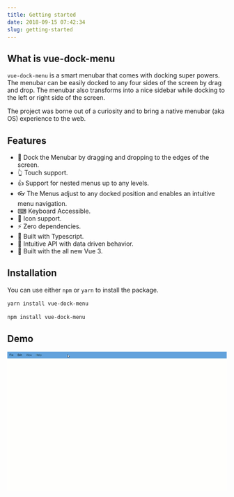 ```yaml
---
title: Getting started
date: 2018-09-15 07:42:34
slug: getting-started
---
```


## What is vue-dock-menu

`vue-dock-menu` is a smart menubar that comes with docking super powers. The menubar can be easily docked to any four sides of the screen by drag and drop.
The menubar also transforms into a nice sidebar while docking to the left or right side of the screen.

The project was borne out of a curiosity and to bring a native menubar (aka OS) experience to the web.

## Features

- 🤏&nbsp;Dock the Menubar by dragging and dropping to the edges of the screen.
- 👆&nbsp;Touch support.
- 👍&nbsp;Support for nested menus up to any levels.
- 👓&nbsp;The Menus adjust to any docked position and enables an intuitive menu navigation.
- ⌨&nbsp;Keyboard Accessible.
- 🎨&nbsp;Icon support.
- ⚡&nbsp;Zero dependencies.
- 💪&nbsp;Built with Typescript.
- 🧰&nbsp;Intuitive API with data driven behavior.
- 🌠&nbsp;Built with the all new Vue 3.

## Installation

You can use either `npm` or `yarn` to install the package.

```sh
yarn install vue-dock-menu
```

```sh
npm install vue-dock-menu
```

## Demo

![demo](./assets/demo.gif)